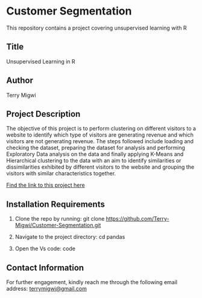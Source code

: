 # Customer Segmentation
This repository contains a project covering unsupervised learning with R

## Title
Unsupervised Learning in R 

## Author
Terry Migwi

## Project Description

The objective of this project is to perform clustering on different visitors to a website to identify which type of visitors are generating revenue and which visitors are not generating revenue. The steps followed include loading and checking the dataset, preparing the dataset for analysis and performing Exploratory Data analysis on the data and finally applying K-Means and Hierarchical clustering to the data with an aim to identify similarities or dissimilarities exhibited by different visitors to the website and grouping the visitors with similar characteristics together.

[Find the link to this project here](https://terry-migwi.github.io/Customer-Segmentation/docs/Online_shoppers_intention.html)

  
 ## Installation Requirements
1. Clone the repo by running: git clone https://github.com/Terry-Migwi/Customer-Segmentation.git

2. Navigate to the project directory: cd pandas

3. Open the Vs code: code

## Contact Information
For further engagement, kindly reach me through the following email address: terrymigwi@gmail.com
